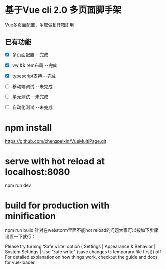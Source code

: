 # 基于Vue cli 2.0 多页面脚手架
Vue多页面配置，争取做到开箱即用
## 已有功能

+ [x] 多页面配置 --完成

+ [x] vw && rem布局 --完成

+ [x] typescript支持 --完成

+ [ ] 移动端调试 --未完成

+ [ ] 单元测试 --未完成

+ [ ] 自动化测试 --未完成

# npm install

https://github.com/chengpeixin/VueMultiPage.git
# serve with hot reload at localhost:8080
npm run dev

# build for production with minification
npm run build
针对在webstorm里面不能hot reload的问题大家可以按如下步骤设置一下就行：

Please try turning 'Safe write' option ( Settings | Appearance & Behavior | System Settings | Use "safe write" (save changes to temporary file first)) off
For detailed explanation on how things work, checkout the guide and docs for vue-loader.
